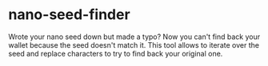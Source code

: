 # nano-seed-finder
Wrote your nano seed down but made a typo? Now you can't find back your wallet because the seed doesn't match it. This tool allows to iterate over the seed and replace characters to try to find back your original one.
